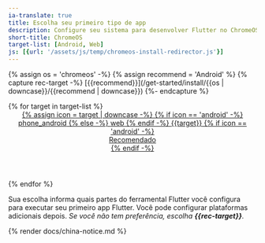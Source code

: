 ```yaml
---
ia-translate: true
title: Escolha seu primeiro tipo de app
description: Configure seu sistema para desenvolver Flutter no ChromeOS.
short-title: ChromeOS
target-list: [Android, Web]
js: [{url: '/assets/js/temp/chromeos-install-redirector.js'}]
---
```


{% assign os = 'chromeos' -%}
{% assign recommend = 'Android' %}
{% capture rec-target -%}
[{{recommend}}](/get-started/install/{{os | downcase}}/{{recommend | downcase}})
{%- endcapture %}

<div class="card-grid narrow">
{% for target in target-list %}
  <a class="card card-app-type card-chromeos" id="install-{{os | remove: ' ' | downcase}}" href="/get-started/install/{{os | remove: ' ' | downcase}}/{{target | downcase}}">
    <div class="card-body">
      <header class="card-title text-center">
        <span class="d-block h1">
          {% assign icon = target | downcase -%}
          {% if icon == 'android' -%}
            <span class="material-symbols">phone_android</span>
          {% else -%}
            <span class="material-symbols">web</span>
          {% endif -%}
        </span>
        <span class="text-muted text-nowrap">{{target}}</span>
        {% if icon == 'android' -%}
          <div class="card-subtitle">Recomendado</div>
        {% endif -%}
      </header>
    </div>
  </a>
{% endfor %}
</div>

Sua escolha informa quais partes do ferramental Flutter você configura para executar seu primeiro app Flutter. Você pode configurar plataformas adicionais depois. _Se você não tem preferência, escolha **{{rec-target}}**._

{% render docs/china-notice.md %}

